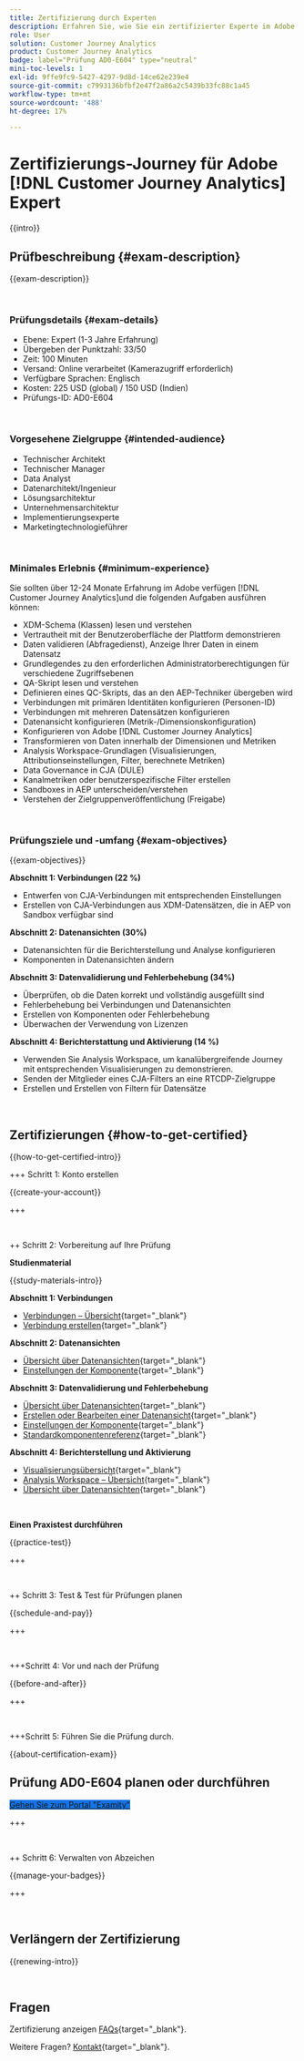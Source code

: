 ```yaml
---
title: Zertifizierung durch Experten
description: Erfahren Sie, wie Sie ein zertifizierter Experte im Adobe werden. [!DNL Customer Journey Analytics]
role: User
solution: Customer Journey Analytics
product: Customer Journey Analytics
badge: label="Prüfung AD0-E604" type="neutral"
mini-toc-levels: 1
exl-id: 9ffe9fc9-5427-4297-9d8d-14ce62e239e4
source-git-commit: c7993136bfbf2e47f2a86a2c5439b33fc88c1a45
workflow-type: tm+mt
source-wordcount: '488'
ht-degree: 17%

---
```


# Zertifizierungs-Journey für Adobe [!DNL Customer Journey Analytics] Expert

{{intro}}

## Prüfbeschreibung {#exam-description}

{{exam-description}}

<br>

### Prüfungsdetails {#exam-details}

* Ebene: Expert (1-3 Jahre Erfahrung)
* Übergeben der Punktzahl: 33/50
* Zeit: 100 Minuten
* Versand: Online verarbeitet (Kamerazugriff erforderlich)
* Verfügbare Sprachen: Englisch
* Kosten: 225 USD (global) / 150 USD (Indien)
* Prüfungs-ID: AD0-E604

<br>

### Vorgesehene Zielgruppe {#intended-audience}

* Technischer Architekt
* Technischer Manager
* Data Analyst
* Datenarchitekt/Ingenieur
* Lösungsarchitektur
* Unternehmensarchitektur
* Implementierungsexperte
* Marketingtechnologieführer

<br>

### Minimales Erlebnis {#minimum-experience}

Sie sollten über 12-24 Monate Erfahrung im Adobe verfügen [!DNL Customer Journey Analytics]und die folgenden Aufgaben ausführen können:

* XDM-Schema (Klassen) lesen und verstehen
* Vertrautheit mit der Benutzeroberfläche der Plattform demonstrieren
* Daten validieren (Abfragedienst), Anzeige Ihrer Daten in einem Datensatz
* Grundlegendes zu den erforderlichen Administratorberechtigungen für verschiedene Zugriffsebenen
* QA-Skript lesen und verstehen
* Definieren eines QC-Skripts, das an den AEP-Techniker übergeben wird
* Verbindungen mit primären Identitäten konfigurieren (Personen-ID)
* Verbindungen mit mehreren Datensätzen konfigurieren
* Datenansicht konfigurieren (Metrik-/Dimensionskonfiguration)
* Konfigurieren von Adobe [!DNL Customer Journey Analytics]
* Transformieren von Daten innerhalb der Dimensionen und Metriken
* Analysis Workspace-Grundlagen (Visualisierungen, Attributionseinstellungen, Filter, berechnete Metriken)
* Data Governance in CJA (DULE)
* Kanalmetriken oder benutzerspezifische Filter erstellen
* Sandboxes in AEP unterscheiden/verstehen
* Verstehen der Zielgruppenveröffentlichung (Freigabe)

<br>

### Prüfungsziele und -umfang {#exam-objectives}

{{exam-objectives}}

**Abschnitt 1: Verbindungen (22 %)**

* Entwerfen von CJA-Verbindungen mit entsprechenden Einstellungen
* Erstellen von CJA-Verbindungen aus XDM-Datensätzen, die in AEP von Sandbox verfügbar sind

**Abschnitt 2: Datenansichten (30%)**

* Datenansichten für die Berichterstellung und Analyse konfigurieren
* Komponenten in Datenansichten ändern

**Abschnitt 3: Datenvalidierung und Fehlerbehebung (34%)**

* Überprüfen, ob die Daten korrekt und vollständig ausgefüllt sind
* Fehlerbehebung bei Verbindungen und Datenansichten
* Erstellen von Komponenten oder Fehlerbehebung
* Überwachen der Verwendung von Lizenzen

**Abschnitt 4: Berichterstattung und Aktivierung (14 %)**

* Verwenden Sie Analysis Workspace, um kanalübergreifende Journey mit entsprechenden Visualisierungen zu demonstrieren.
* Senden der Mitglieder eines CJA-Filters an eine RTCDP-Zielgruppe
* Erstellen und Erstellen von Filtern für Datensätze

<br>

## Zertifizierungen {#how-to-get-certified}

{{how-to-get-certified-intro}}

+++ Schritt 1: Konto erstellen

{{create-your-account}}

+++

<br>

++ Schritt 2: Vorbereitung auf Ihre Prüfung

**Studienmaterial**

{{study-materials-intro}}

**Abschnitt 1: Verbindungen**

* [Verbindungen – Übersicht](https://experienceleague.adobe.com/docs/analytics-platform/using/cja-connections/overview.html?lang=de){target="_blank"}
* [Verbindung erstellen](https://experienceleague.adobe.com/docs/analytics-platform/using/cja-connections/create-connection.html?lang=de){target="_blank"}

**Abschnitt 2: Datenansichten**

* [Übersicht über Datenansichten](https://experienceleague.adobe.com/docs/analytics-platform/using/cja-dataviews/data-views.html?lang=de){target="_blank"}
* [Einstellungen der Komponente](https://experienceleague.adobe.com/docs/analytics-platform/using/cja-dataviews/component-settings/overview.html){target="_blank"}

**Abschnitt 3: Datenvalidierung und Fehlerbehebung**

* [Übersicht über Datenansichten](https://experienceleague.adobe.com/docs/analytics-platform/using/cja-dataviews/data-views.html?lang=de){target="_blank"}
* [Erstellen oder Bearbeiten einer Datenansicht](https://experienceleague.adobe.com/docs/analytics-platform/using/cja-dataviews/create-dataview.html?lang=de){target="_blank"}
* [Einstellungen der Komponente](https://experienceleague.adobe.com/docs/analytics-platform/using/cja-dataviews/component-settings/overview.html){target="_blank"}
* [Standardkomponentenreferenz](https://experienceleague.adobe.com/docs/analytics-platform/using/cja-dataviews/component-reference.html?lang=de){target="_blank"}

**Abschnitt 4: Berichterstellung und Aktivierung**

* [Visualisierungsübersicht](https://experienceleague.adobe.com/docs/analytics-platform/using/cja-workspace/visualizations/freeform-analysis-visualizations.html){target="_blank"}
* [Analysis Workspace – Übersicht](https://experienceleague.adobe.com/docs/analytics-platform/using/cja-workspace/home.html){target="_blank"}
* [Übersicht über Datenansichten](https://experienceleague.adobe.com/docs/analytics-platform/using/cja-dataviews/data-views.html?lang=de){target="_blank"}

<br>

**Einen Praxistest durchführen**

{{practice-test}}

+++

<br>

++ Schritt 3: Test &amp; Test für Prüfungen planen

{{schedule-and-pay}}

+++

<br>

+++Schritt 4: Vor und nach der Prüfung

{{before-and-after}}

+++

<br>

+++Schritt 5: Führen Sie die Prüfung durch.

{{about-certification-exam}}

## Prüfung AD0-E604 planen oder durchführen

<a href="https://www.certmetrics.com/adobe/candidate/examity_sso.aspx?eid=AD0-E604" target="_blank" class="spectrum-Button spectrum-Button--fill spectrum-Button--accent spectrum-Button--sizeM is-margin-bottom-big-big at-element-click-tracking" style="background-color:#1473E6">

<span class="spectrum-Button-label has-no-wrap">
   Gehen Sie zum Portal "Examity"
</span>
</a>

+++

<br>

++ Schritt 6: Verwalten von Abzeichen

{{manage-your-badges}}

+++

<br>

## Verlängern der Zertifizierung

{{renewing-intro}}

<br>

## Fragen

Zertifizierung anzeigen [FAQs](https://experienceleague.adobe.com/docs/certification/certification/faq.html){target="_blank"}.

Weitere Fragen? [Kontakt](mailto:certif@adobe.com){target="_blank"}.
